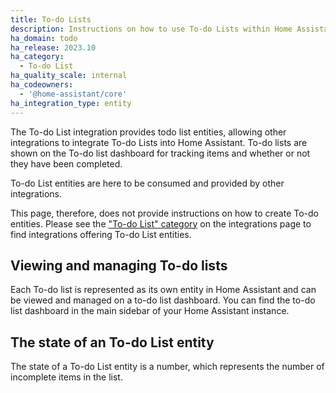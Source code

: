 ```yaml
---
title: To-do Lists
description: Instructions on how to use To-do Lists within Home Assistant.
ha_domain: todo
ha_release: 2023.10
ha_category:
  - To-do List
ha_quality_scale: internal
ha_codeowners:
  - '@home-assistant/core'
ha_integration_type: entity
---
```


The To-do List integration provides todo list entities, allowing other integrations
to integrate To-do Lists into Home Assistant. To-do lists are shown on the To-do list
dashboard for tracking items and whether or not they have been completed.

<div class='note'>

To-do List entities are here to be consumed and provided by other integrations.

This page, therefore, does not provide instructions on how to create To-do
entities. Please see the ["To-do List" category](/integrations/#to-do-list) on the
integrations page to find integrations offering To-do List entities.

</div>

## Viewing and managing To-do lists

Each To-do list is represented as its own entity in Home Assistant and can be
viewed and managed on a to-do list dashboard. You can find the to-do list dashboard
in the main sidebar of your Home Assistant instance.

## The state of an To-do List entity

The state of a To-do List entity is a number, which represents the number of
incomplete items in the list.